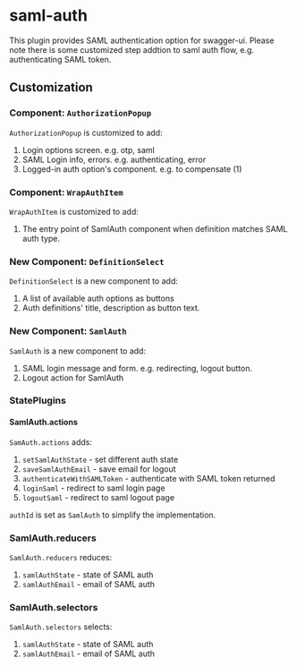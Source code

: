 # saml-auth

This plugin provides SAML authentication option for swagger-ui. Please note there is some customized step addtion to saml auth flow, e.g. authenticating SAML token.

## Customization

### Component: `AuthorizationPopup`

`AuthorizationPopup` is customized to add:
1. Login options screen.  e.g. otp, saml
2. SAML Login info, errors. e.g. authenticating,  error
3. Logged-in auth option's component. e.g. to compensate (1)

### Component: `WrapAuthItem`

`WrapAuthItem` is customized to add:
1. The entry point of SamlAuth component when definition matches SAML auth type.

### New Component: `DefinitionSelect`

`DefinitionSelect` is a new component to add:
1. A list of available auth options as buttons
2. Auth definitions' title, description as button text.

### New Component: `SamlAuth`

`SamlAuth` is a new component to add:
1. SAML login message and form. e.g. redirecting, logout button.
2. Logout action for SamlAuth

### StatePlugins

#### SamlAuth.actions

`SamAuth.actions` adds:
1. `setSamlAuthState` - set different auth state
2. `saveSamlAuthEmail` - save email for logout
3. `authenticateWithSAMLToken` - authenticate with SAML token returned
4. `loginSaml` - redirect to saml login page
5. `logoutSaml` - redirect to saml logout page

`authId` is set as `SamlAuth` to simplify the implementation.

### SamlAuth.reducers

`SamlAuth.reducers` reduces:
1. `samlAuthState` - state of SAML auth
2. `samlAuthEmail` - email of SAML auth

### SamlAuth.selectors

`SamlAuth.selectors` selects:
1. `samlAuthState` - state of SAML auth
2. `samlAuthEmail` - email of SAML auth
